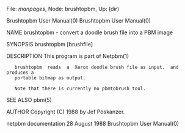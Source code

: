 File: *manpages*,  Node: brushtopbm,  Up: (dir)

Brushtopbm User Manual(0)                            Brushtopbm User Manual(0)



NAME
       brushtopbm - convert a doodle brush file into a PBM image


SYNOPSIS
       brushtopbm [brushfile]


DESCRIPTION
       This program is part of Netpbm(1)

       brushtopbm  reads  a  Xerox doodle brush file as input.  and produces a
       portable bitmap as output.

       Note that there is currently no pbmtobrush tool.


SEE ALSO
       pbm(5)



AUTHOR
       Copyright (C) 1988 by Jef Poskanzer.



netpbm documentation            28 August 1988       Brushtopbm User Manual(0)
